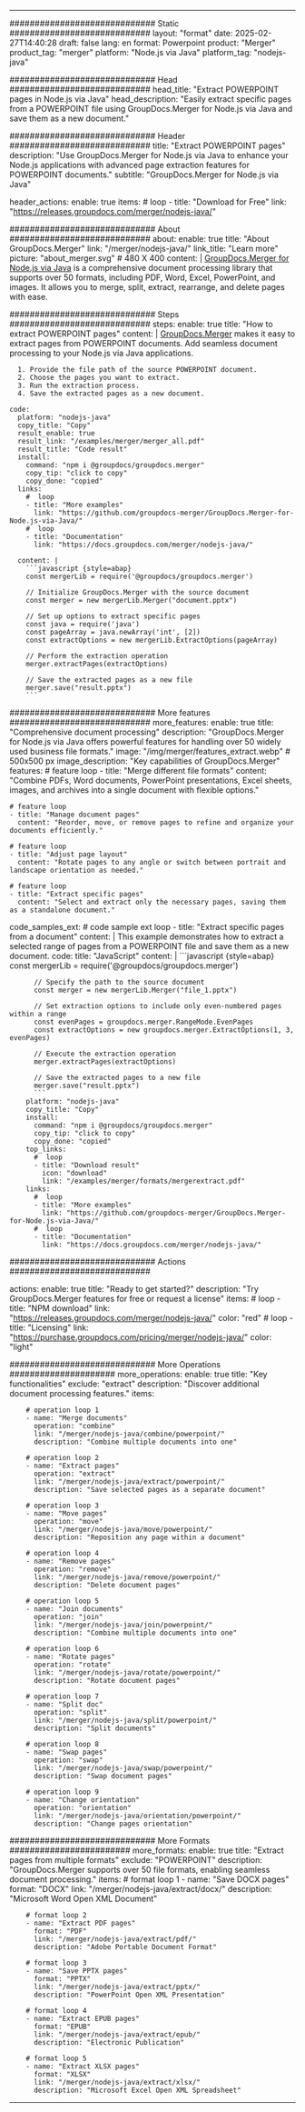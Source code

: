 
---
############################# Static ############################
layout: "format"
date:  2025-02-27T14:40:28
draft: false
lang: en
format: Powerpoint
product: "Merger"
product_tag: "merger"
platform: "Node.js via Java"
platform_tag: "nodejs-java"

############################# Head ############################
head_title: "Extract POWERPOINT pages in Node.js via Java"
head_description: "Easily extract specific pages from a POWERPOINT file using GroupDocs.Merger for Node.js via Java and save them as a new document."

############################# Header ############################
title: "Extract POWERPOINT pages" 
description: "Use GroupDocs.Merger for Node.js via Java to enhance your Node.js applications with advanced page extraction features for POWERPOINT documents."
subtitle: "GroupDocs.Merger for Node.js via Java" 

header_actions:
  enable: true
  items:
    #  loop
    - title: "Download for Free"
      link: "https://releases.groupdocs.com/merger/nodejs-java/"
      
############################# About ############################
about:
    enable: true
    title: "About GroupDocs.Merger"
    link: "/merger/nodejs-java/"
    link_title: "Learn more"
    picture: "about_merger.svg" # 480 X 400
    content: |
       [GroupDocs.Merger for Node.js via Java](/merger/nodejs-java/) is a comprehensive document processing library that supports over 50 formats, including PDF, Word, Excel, PowerPoint, and images. It allows you to merge, split, extract, rearrange, and delete pages with ease.

############################# Steps ############################
steps:
    enable: true
    title: "How to extract POWERPOINT pages"
    content: |
      [GroupDocs.Merger](/merger/nodejs-java/) makes it easy to extract pages from POWERPOINT documents. Add seamless document processing to your Node.js via Java applications.
      
      1. Provide the file path of the source POWERPOINT document.
      2. Choose the pages you want to extract.
      3. Run the extraction process.
      4. Save the extracted pages as a new document.
   
    code:
      platform: "nodejs-java"
      copy_title: "Copy"
      result_enable: true
      result_link: "/examples/merger/merger_all.pdf"
      result_title: "Code result"
      install:
        command: "npm i @groupdocs/groupdocs.merger"
        copy_tip: "click to copy"
        copy_done: "copied"
      links:
        #  loop
        - title: "More examples"
          link: "https://github.com/groupdocs-merger/GroupDocs.Merger-for-Node.js-via-Java/"
        #  loop
        - title: "Documentation"
          link: "https://docs.groupdocs.com/merger/nodejs-java/"
          
      content: |
        ```javascript {style=abap}
        const mergerLib = require('@groupdocs/groupdocs.merger')

        // Initialize GroupDocs.Merger with the source document
        const merger = new mergerLib.Merger("document.pptx")

        // Set up options to extract specific pages
        const java = require('java')
        const pageArray = java.newArray('int', [2])
        const extractOptions = new mergerLib.ExtractOptions(pageArray)

        // Perform the extraction operation
        merger.extractPages(extractOptions)

        // Save the extracted pages as a new file
        merger.save("result.pptx")
        ```            

############################# More features ############################
more_features:
  enable: true
  title: "Comprehensive document processing"
  description: "GroupDocs.Merger for Node.js via Java offers powerful features for handling over 50 widely used business file formats."
  image: "/img/merger/features_extract.webp" # 500x500 px
  image_description: "Key capabilities of GroupDocs.Merger"
  features:
    # feature loop
    - title: "Merge different file formats"
      content: "Combine PDFs, Word documents, PowerPoint presentations, Excel sheets, images, and archives into a single document with flexible options."

    # feature loop
    - title: "Manage document pages"
      content: "Reorder, move, or remove pages to refine and organize your documents efficiently."

    # feature loop
    - title: "Adjust page layout"
      content: "Rotate pages to any angle or switch between portrait and landscape orientation as needed."

    # feature loop
    - title: "Extract specific pages"
      content: "Select and extract only the necessary pages, saving them as a standalone document."
      
  code_samples_ext:
    # code sample ext loop
    - title: "Extract specific pages from a document"
      content: |
        This example demonstrates how to extract a selected range of pages from a POWERPOINT file and save them as a new document.
      code:
        title: "JavaScript"
        content: |
          ```javascript {style=abap}
          const mergerLib = require('@groupdocs/groupdocs.merger')
          
          // Specify the path to the source document
          const merger = new mergerLib.Merger("file_1.pptx")

          // Set extraction options to include only even-numbered pages within a range
          const evenPages = groupdocs.merger.RangeMode.EvenPages
          const extractOptions = new groupdocs.merger.ExtractOptions(1, 3, evenPages)
          
          // Execute the extraction operation
          merger.extractPages(extractOptions)

          // Save the extracted pages to a new file
          merger.save("result.pptx")
          ```
        platform: "nodejs-java"
        copy_title: "Copy"
        install:
          command: "npm i @groupdocs/groupdocs.merger"
          copy_tip: "click to copy"
          copy_done: "copied"
        top_links:
          #  loop
          - title: "Download result"
            icon: "download"
            link: "/examples/merger/formats/mergerextract.pdf"
        links:
          #  loop
          - title: "More examples"
            link: "https://github.com/groupdocs-merger/GroupDocs.Merger-for-Node.js-via-Java/"
          #  loop
          - title: "Documentation"
            link: "https://docs.groupdocs.com/merger/nodejs-java/"
            

            


############################# Actions ############################

actions:
  enable: true
  title: "Ready to get started?"
  description: "Try GroupDocs.Merger features for free or request a license"
  items:
    #  loop
    - title: "NPM download"
      link: "https://releases.groupdocs.com/merger/nodejs-java/"
      color: "red"
        #  loop
    - title: "Licensing"
      link: "https://purchase.groupdocs.com/pricing/merger/nodejs-java/"
      color: "light"


############################# More Operations #####################
more_operations:
    enable: true
    title: "Key functionalities"
    exclude: "extract"
    description: "Discover additional document processing features."
    items: 
          
        # operation loop 1
        - name: "Merge documents"
          operation: "combine"
          link: "/merger/nodejs-java/combine/powerpoint/"
          description: "Combine multiple documents into one"

        # operation loop 2
        - name: "Extract pages"
          operation: "extract"
          link: "/merger/nodejs-java/extract/powerpoint/"
          description: "Save selected pages as a separate document"

        # operation loop 3
        - name: "Move pages"
          operation: "move"
          link: "/merger/nodejs-java/move/powerpoint/"
          description: "Reposition any page within a document"

        # operation loop 4
        - name: "Remove pages"
          operation: "remove"
          link: "/merger/nodejs-java/remove/powerpoint/"
          description: "Delete document pages"

        # operation loop 5
        - name: "Join documents"
          operation: "join"
          link: "/merger/nodejs-java/join/powerpoint/"
          description: "Combine multiple documents into one"

        # operation loop 6
        - name: "Rotate pages"
          operation: "rotate"
          link: "/merger/nodejs-java/rotate/powerpoint/"
          description: "Rotate document pages"

        # operation loop 7
        - name: "Split doc"
          operation: "split"
          link: "/merger/nodejs-java/split/powerpoint/"
          description: "Split documents"

        # operation loop 8
        - name: "Swap pages"
          operation: "swap"
          link: "/merger/nodejs-java/swap/powerpoint/"
          description: "Swap document pages"

        # operation loop 9
        - name: "Change orientation"
          operation: "orientation"
          link: "/merger/nodejs-java/orientation/powerpoint/"
          description: "Change pages orientation"
          
        
          
############################# More Formats ########################
more_formats:
    enable: true
    title: "Extract pages from multiple formats"
    exclude: "POWERPOINT"
    description: "GroupDocs.Merger supports over 50 file formats, enabling seamless document processing."
    items: 
        # format loop 1
        - name: "Save DOCX pages"
          format: "DOCX"
          link: "/merger/nodejs-java/extract/docx/"
          description: "Microsoft Word Open XML Document"
          
        # format loop 2
        - name: "Extract PDF pages"
          format: "PDF"
          link: "/merger/nodejs-java/extract/pdf/"
          description: "Adobe Portable Document Format"
          
        # format loop 3
        - name: "Save PPTX pages"
          format: "PPTX"
          link: "/merger/nodejs-java/extract/pptx/"
          description: "PowerPoint Open XML Presentation"

        # format loop 4
        - name: "Extract EPUB pages"
          format: "EPUB"
          link: "/merger/nodejs-java/extract/epub/"
          description: "Electronic Publication"
          
        # format loop 5
        - name: "Extract XLSX pages"
          format: "XLSX"
          link: "/merger/nodejs-java/extract/xlsx/"
          description: "Microsoft Excel Open XML Spreadsheet"
  

---